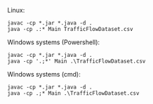 Linux:

    javac -cp *.jar *.java -d .
    java -cp .:* Main TrafficFlowDataset.csv

Windows systems (Powershell):

    javac -cp *.jar *.java -d .
    java -cp '.;*' Main .\TrafficFlowDataset.csv

Windows systems (cmd):

    javac -cp *.jar *.java -d .
    java -cp .;* Main .\TrafficFlowDataset.csv
    
